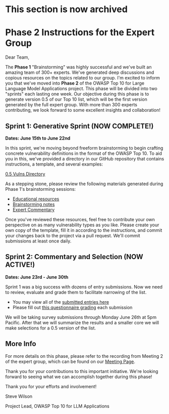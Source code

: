 # This section is now archived 
# Phase 2 Instructions for the Expert Group

Dear Team,

The **Phase 1** "Brainstorming" was highly successful and we've built an amazing team of 300+ experts.  We've generated deep discussions and copious resources on the topics related to our group.  I'm excited to inform you that we've moved into **Phase 2** of the OWASP Top 10 for Large Language Model Applications project. This phase will be divided into two "sprints" each lasting one week. Our objective during this phase is to generate version 0.5 of our Top 10 list, which will be the first version generated by the full expert group. With more than 300 experts contributing, we look forward to some excellent insights and collaboration!

## Sprint 1: Generative Sprint (NOW COMPLETE!)
**Dates: June 15th to June 22nd**

In this sprint, we're moving beyond freeform brainstorming to begin crafting concrete vulnerability definitions in the format of the OWASP Top 10. To aid you in this, we've provided a directory in our GitHub repository that contains instructions, a template, and several examples:

[0.5 Vulns Directory](https://github.com/OWASP/www-project-top-10-for-large-language-model-applications/tree/main/0_5_vulns)

As a stepping stone, please review the following materials generated during Phase 1's brainstorming sessions:

- [Educational resources](https://github.com/OWASP/www-project-top-10-for-large-language-model-applications/wiki/Educational-Resources)
- [Brainstorming notes](https://github.com/OWASP/www-project-top-10-for-large-language-model-applications/wiki/Brainstorming-Area)
- [Expert Commentary](https://github.com/OWASP/www-project-top-10-for-large-language-model-applications/wiki/Commentary)

Once you've reviewed these resources, feel free to contribute your own perspective on as many vulnerability types as you like. Please create your own copy of the template, fill it in according to the instructions, and commit your changes back to the project via a pull request. We'll commit submissions at least once daily.

## Sprint 2: Commentary and Selection (NOW ACTIVE!)
**Dates: June 23rd - June 30th**

Sprint 1 was a big success with dozens of entry submissions.  Now we need to review, evaluate and grade them to facilitate narrowing of the list.

* You may view all of the [submitted entries here](https://github.com/OWASP/www-project-top-10-for-large-language-model-applications/tree/main/0_5_vulns)
* Please fill out [this questionnaire grading](https://forms.gle/QRCMCPGVcDGJHa2P6) each submission 

We will be taking survey submissions through Monday June 26th at 5pm Pacific.  After that we will summarize the results and a smaller core we will make selections for a 0.5 version of the list.

## More Info
For more details on this phase, please refer to the recording from Meeting 2 of the expert group, which can be found on our [Meeting Page](https://github.com/OWASP/www-project-top-10-for-large-language-model-applications/wiki/Meetings).

Thank you for your contributions to this important initiative. We're looking forward to seeing what we can accomplish together during this phase!

Thank you for your efforts and involvement!

Steve Wilson

Project Lead, OWASP Top 10 for LLM Applications